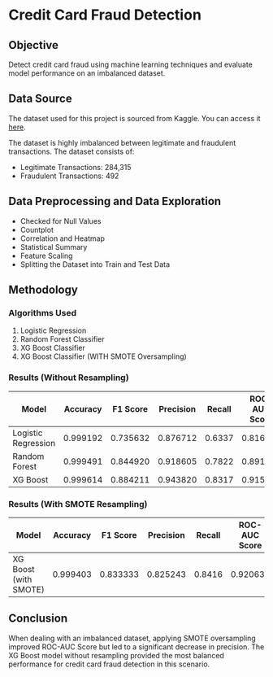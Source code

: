 # Credit Card Fraud Detection

## Objective
Detect credit card fraud using machine learning techniques and evaluate model performance on an imbalanced dataset.

## Data Source
The dataset used for this project is sourced from Kaggle. You can access it [here](https://www.kaggle.com/datasets/mlg-ulb/creditcardfraud).


The dataset is highly imbalanced between legitimate and fraudulent transactions. The dataset consists of:
- Legitimate Transactions: 284,315
- Fraudulent Transactions: 492

## Data Preprocessing and Data Exploration
- Checked for Null Values
- Countplot
- Correlation and Heatmap
- Statistical Summary
- Feature Scaling
- Splitting the Dataset into Train and Test Data

## Methodology
### Algorithms Used
1. Logistic Regression
2. Random Forest Classifier
3. XG Boost Classifier
4. XG Boost Classifier (WITH SMOTE Oversampling)

### Results (Without Resampling)
| Model                | Accuracy | F1 Score | Precision | Recall | ROC-AUC Score |
|----------------------|----------|----------|-----------|--------|---------------|
| Logistic Regression  | 0.999192 | 0.735632 | 0.876712  | 0.6337 | 0.816753      |
| Random Forest        | 0.999491 | 0.844920 | 0.918605  | 0.7822 | 0.891028      |
| XG Boost             | 0.999614 | 0.884211 | 0.943820  | 0.8317 | 0.915798      |

### Results (With SMOTE Resampling)
| Model                | Accuracy | F1 Score | Precision | Recall | ROC-AUC Score |
|----------------------|----------|----------|-----------|--------|---------------|
| XG Boost (with SMOTE)| 0.999403 | 0.833333 | 0.825243  | 0.8416 | 0.920634      |

## Conclusion
When dealing with an imbalanced dataset, applying SMOTE oversampling improved ROC-AUC Score but led to a significant decrease in precision. The XG Boost model without resampling provided the most balanced performance for credit card fraud detection in this scenario.


